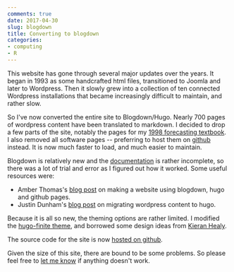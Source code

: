 ```yaml
---
comments: true
date: 2017-04-30
slug: blogdown
title: Converting to blogdown
categories:
- computing
- R
---
```



This website has gone through several major updates over the years. It began in 1993 as some handcrafted html files, transitioned to Joomla and later to Wordpress. Then it slowly grew into a collection of ten connected Wordpress installations that became increasingly difficult to maintain, and rather slow.

So I've now converted the entire site to Blogdown/Hugo. Nearly 700 pages of wordpress content have been translated to markdown. I decided to drop a few parts of the site, notably the pages for my [1998 forecasting textbook](/forecasting). I also removed all software pages -- preferring to host them on [github](http://github.com/robjhyndman/) instead. It is now much faster to load, and much easier to maintain.

Blogdown is relatively new and the [documentation](https://bookdown.org/yihui/blogdown/) is rather incomplete, so there was a lot of trial and error as I figured out how it worked. Some useful resources were:

  * Amber Thomas's [blog post](https://amber.rbind.io/blog/2016/12/19/creatingsite/) on making a website using blogdown, hugo and github pages.
  * Justin Dunham's [blog post](http://justindunham.net/migrating-from-wordpress-to-hugo/) on migrating wordpress content to hugo.

Because it is all so new, the theming options are rather limited. I modified the [hugo-finite theme](https://github.com/lambdafu/hugo-finite), and borrowed some design ideas from [Kieran Healy](https://kieranhealy.org/).

The source code for the site is now [hosted on github](https://github.com/robjhyndman/robjhyndman.com).

Given the size of this site, there are bound to be some problems. So please feel free to [let me know](mailto:Rob.Hyndman@monash.edu) if anything doesn't work.
